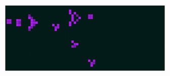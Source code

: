
<p align="center">
  <img src="https://github.com/violet360/violet360/blob/main/conwey.gif"/>
</p>
